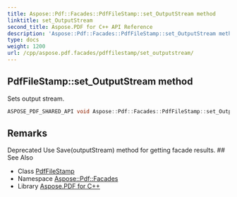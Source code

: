 ```yaml
---
title: Aspose::Pdf::Facades::PdfFileStamp::set_OutputStream method
linktitle: set_OutputStream
second_title: Aspose.PDF for C++ API Reference
description: 'Aspose::Pdf::Facades::PdfFileStamp::set_OutputStream method. Sets output stream in C++.'
type: docs
weight: 1200
url: /cpp/aspose.pdf.facades/pdffilestamp/set_outputstream/
---
```

## PdfFileStamp::set_OutputStream method


Sets output stream.

```cpp
ASPOSE_PDF_SHARED_API void Aspose::Pdf::Facades::PdfFileStamp::set_OutputStream(System::SharedPtr<System::IO::Stream> value)
```

## Remarks


<xrefsect id="deprecated_1_deprecated000092">
  <xreftitle>Deprecated</xreftitle>
  <xrefdescription>
    <para>Use Save(outputStream) method for getting facade results. </para>
  </xrefdescription>
</xrefsect>
## See Also

* Class [PdfFileStamp](../)
* Namespace [Aspose::Pdf::Facades](../../)
* Library [Aspose.PDF for C++](../../../)
